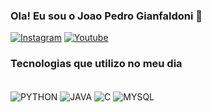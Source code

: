 ### Ola! Eu sou o Joao Pedro Gianfaldoni 👋

[![Instagram](https://img.shields.io/badge/Instagram-E4405F?style=for-the-badge&logo=instagram&logoColor=white)](https://instagram.com/jao_montanha)
[![Youtube](https://img.shields.io/badge/YouTube-FF0000?style=for-the-badge&logo=youtube&logoColor=white)](https://youtube.com/c/Jao_montanha)

### Tecnologias que utilizo no meu dia 

<div style="display: inline_block"><br/>
   <img align="center" alt="PYTHON" src="https://img.shields.io/badge/Python-14354C?style=for-the-badge&logo=python&logoColor=white" />
   <img align="center" alt="JAVA" src="https://img.shields.io/badge/Java-ED8B00?style=for-the-badge&logo=openjdk&logoColor=white" />
   <img align="center" alt="C" src="https://img.shields.io/badge/C-00599C?style=for-the-badge&logo=c&logoColor=white"  />
    <img align="center" alt="MYSQL" src="https://img.shields.io/badge/MySQL-00000F?style=for-the-badge&logo=mysql&logoColor=white" />
<div>

